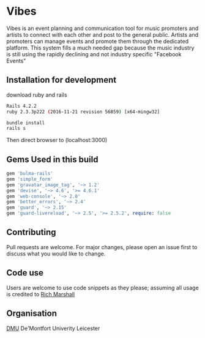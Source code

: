 # Vibes

Vibes is an event planning and communication tool for music promoters and artists to connect with each other and post to the general public.
Artists and promoters can manage events and promote them through the dedicated platform. This system fills a much needed gap because the music industry is still using the rapidly declining and not industry specific  "Facebook Events"

## Installation for development

download ruby and rails
```bash
Rails 4.2.2
ruby 2.3.3p222 (2016-11-21 revision 56859) [x64-mingw32]
```

```bash
bundle install
rails s
```
Then direct browser to (localhost:3000)


## Gems Used in this build

```ruby
gem 'bulma-rails'
gem 'simple_form'
gem 'gravatar_image_tag', '~> 1.2'
gem 'devise', '~> 4.6', '>= 4.6.1'
gem 'web-console', '~> 2.0'
gem 'better_errors', '~> 2.4'
gem 'guard', '~> 2.15'
gem 'guard-livereload', '~> 2.5', '>= 2.5.2', require: false
```

## Contributing
Pull requests are welcome. For major changes, please open an issue first to discuss what you would like to change.

## Code use
Users are welcome to use code snippets as they please; assuming all usage is credited to [Rich Marshall](https://github.com/Rich-Marshall)

## Organisation
[DMU](https://www.dmu.ac.uk/home.aspx)
De'Montfort Univerity Leicester
